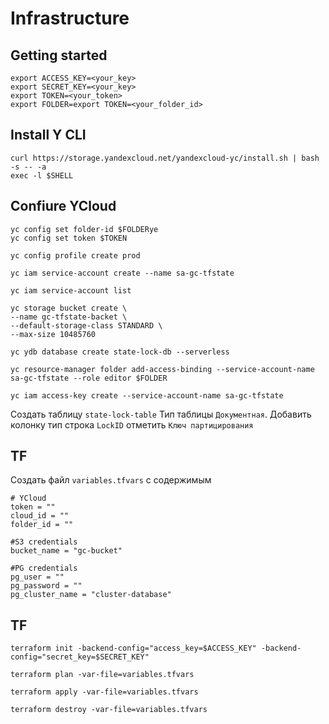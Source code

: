 # Infrastructure


## Getting started
```shell
export ACCESS_KEY=<your_key>
export SECRET_KEY=<your_key>
export TOKEN=<your_token>
export FOLDER=export TOKEN=<your_folder_id>
```
## Install Y CLI
```shell
curl https://storage.yandexcloud.net/yandexcloud-yc/install.sh | bash -s -- -a
exec -l $SHELL
```
## Confiure YCloud
```shell
yc config set folder-id $FOLDERye
yc config set token $TOKEN

yc config profile create prod

yc iam service-account create --name sa-gc-tfstate

yc iam service-account list

yc storage bucket create \
--name gc-tfstate-backet \
--default-storage-class STANDARD \
--max-size 10485760

yc ydb database create state-lock-db --serverless

yc resource-manager folder add-access-binding --service-account-name sa-gc-tfstate --role editor $FOLDER

yc iam access-key create --service-account-name sa-gc-tfstate
```
Создать таблицу ```state-lock-table``` Тип таблицы ```Документная```. Добавить колонку  тип строка ```LockID``` отметить ```Ключ партицирования```

## TF
Создать файл ```variables.tfvars``` c содержимым
```
# YCloud
token = ""
cloud_id = ""
folder_id = ""

#S3 credentials
bucket_name = "gc-bucket"

#PG credentials
pg_user = ""
pg_password = ""
pg_cluster_name = "cluster-database"
```

## TF
```shell
terraform init -backend-config="access_key=$ACCESS_KEY" -backend-config="secret_key=$SECRET_KEY"
```
```shell
terraform plan -var-file=variables.tfvars
```
```shell
terraform apply -var-file=variables.tfvars
```
```shell
terraform destroy -var-file=variables.tfvars
```
